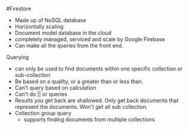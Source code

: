 #Firestore
- Made up of NoSQL database
- Horizontally scaling
- Document model database in the cloud
- completely managed, serviced and scale by Google Firebase
- Can make all the queries from the front end. 

Querying
- can only be used to find documents within one specific collection or sub-collection
- Be based on a quality, or a greater than or less than. 
- Can't query based on calculation
- Can't do || or queries
- Results you get back are shallowed. Only get back documents that represent the documents. Won't get all sub collection.
- Collection group query
	- supports finding documents from multiple collections 

